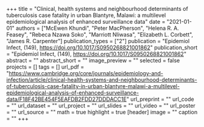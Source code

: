 +++
title = "Clinical, health systems and neighbourhood determinants of tuberculosis case fatality in urban Blantyre, Malawi: a multilevel epidemiological analysis of enhanced surveillance data"
date = "2021-01-01"
authors = ["McEwen Khundi", "Peter MacPherson", "Helena R. A. Feasey", "Rebeca Nzawa Soko", "Marriott Nliwasa", "Elizabeth L. Corbett", "James R. Carpenter"]
publication_types = ["2"]
publication = "Epidemiol Infect, (149), https://doi.org/10.1017/S0950268821001862"
publication_short = "Epidemiol Infect, (149), https://doi.org/10.1017/S0950268821001862"
abstract = ""
abstract_short = ""
image_preview = ""
selected = false
projects = []
tags = []
url_pdf = "https://www.cambridge.org/core/journals/epidemiology-and-infection/article/clinical-health-systems-and-neighbourhood-determinants-of-tuberculosis-case-fatality-in-urban-blantyre-malawi-a-multilevel-epidemiological-analysis-of-enhanced-surveillance-data/F18F42BE454F5EAFDB2FDD27DDDACC1E"
url_preprint = ""
url_code = ""
url_dataset = ""
url_project = ""
url_slides = ""
url_video = ""
url_poster = ""
url_source = ""
math = true
highlight = true
[header]
image = ""
caption = ""
+++
